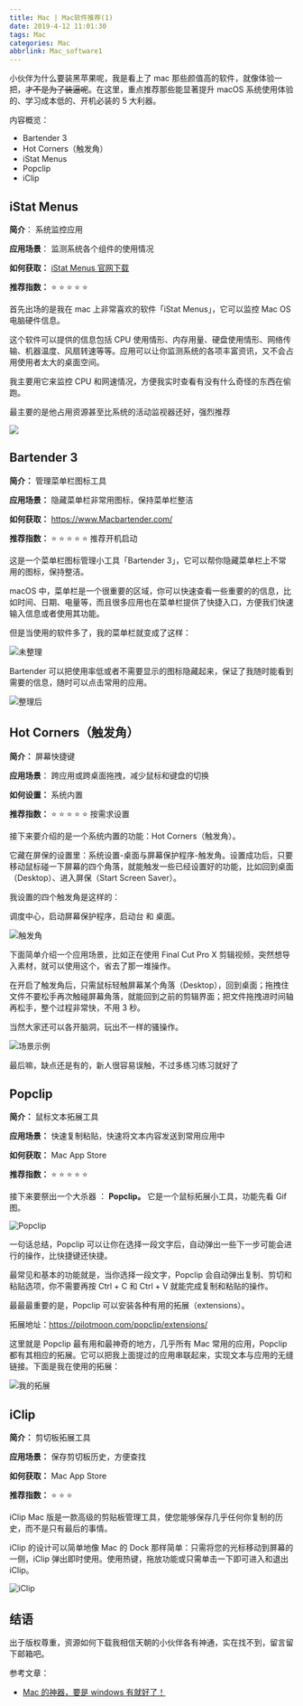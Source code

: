 ```yaml
---
title: Mac | Mac软件推荐(1)
date: 2019-4-12 11:01:30
tags: Mac
categories: Mac
abbrlink: Mac_software1
---
```


小伙伴为什么要装黑苹果呢，我是看上了 mac 那些颜值高的软件，就像体验一把，~~才不是为了装逼呢~~。在这里，重点推荐那些能显著提升 macOS 系统使用体验的、学习成本低的、开机必装的 5 大利器。

内容概览：

- Bartender 3
- Hot Corners（触发角）
- iStat Menus
- Popclip
- iClip

<!-- more -->

## iStat Menus

**简介**： 系统监控应用

**应用场景**： 监测系统各个组件的使用情况

**如何获取：** [iStat Menus 官网下载](https://bjango.com/mac/istatmenus/)

**推荐指数：** ⭐️ ⭐️ ⭐️ ⭐️ ⭐️

首先出场的是我在 mac 上非常喜欢的软件「iStat Menus」，它可以监控 Mac OS 电脑硬件信息。

这个软件可以提供的信息包括 CPU 使用情形、内存用量、硬盘使用情形、网络传输、机器温度、风扇转速等等。应用可以让你监测系统的各项丰富资讯，又不会占用使用者太大的桌面空间。

我主要用它来监控 CPU 和网速情况，方便我实时查看有没有什么奇怪的东西在偷跑。

最主要的是他占用资源甚至比系统的活动监视器还好，强烈推荐

![](https://files.zuiyu1818.cn/img/istat.gif)

## Bartender 3

**简介：** 管理菜单栏图标工具

**应用场景：** 隐藏菜单栏非常用图标，保持菜单栏整洁

**如何获取：** https://www.Macbartender.com/

**推荐指数：** ⭐️ ⭐️ ⭐️ ⭐️ ⭐️ 推荐开机启动

这是一个菜单栏图标管理小工具「Bartender 3」，它可以帮你隐藏菜单栏上不常用的图标，保持整洁。

macOS 中，菜单栏是一个很重要的区域，你可以快速查看一些重要的的信息，比如时间、日期、电量等，而且很多应用也在菜单栏提供了快捷入口，方便我们快速输入信息或者使用其功能。

但是当使用的软件多了，我的菜单栏就变成了这样：

![未整理](https://files.zuiyu1818.cn/img/bar1.png)

Bartender 可以把使用率低或者不需要显示的图标隐藏起来，保证了我随时能看到需要的信息，随时可以点击常用的应用。

![整理后](https://files.zuiyu1818.cn/img/bar2.png)

## Hot Corners（触发角）

**简介：** 屏幕快捷键

**应用场景**： 跨应用或跨桌面拖拽，减少鼠标和键盘的切换

**如何设置：** 系统内置

**推荐指数：** ⭐️ ⭐️ ⭐️ ⭐️ ⭐️ 按需求设置

接下来要介绍的是一个系统内置的功能：Hot Corners（触发角）。

它藏在屏保的设置里：系统设置-桌面与屏幕保护程序-触发角。设置成功后，只要移动鼠标碰一下屏幕的四个角落，就能触发一些已经设置好的功能，比如回到桌面（Desktop）、进入屏保（Start Screen Saver）。

我设置的四个触发角是这样的：

调度中心，启动屏幕保护程序，启动台 和 桌面。

![触发角](https://files.zuiyu1818.cn/img/HotCorners.png)

下面简单介绍一个应用场景，比如正在使用 Final Cut Pro X 剪辑视频，突然想导入素材，就可以使用这个，省去了那一堆操作。

在开启了触发角后，只需鼠标轻触屏幕某个角落（Desktop），回到桌面；拖拽住文件不要松手再次触碰屏幕角落，就能回到之前的剪辑界面；把文件拖拽进时间轴再松手，整个过程非常快，不用 3 秒。

当然大家还可以各开脑洞，玩出不一样的骚操作。

![场景示例](https://files.zuiyu1818.cn/img/HotCorners.gif)

最后嘛，缺点还是有的，新人很容易误触，不过多练习练习就好了

## Popclip

**简介：** 鼠标文本拓展工具

**应用场景：** 快速复制粘贴，快速将文本内容发送到常用应用中

**如何获取：** Mac App Store

**推荐指数：** ⭐️ ⭐️ ⭐️ ⭐️ ⭐️

接下来要祭出一个大杀器 ： **Popclip。** 它是一个鼠标拓展小工具，功能先看 Gif 图。

![Popclip](https://files.zuiyu1818.cn/img/Popclip.gif)

一句话总结，Popclip 可以让你在选择一段文字后，自动弹出一些下一步可能会进行的操作，比快捷键还快捷。

最常见和基本的功能就是，当你选择一段文字，Popclip 会自动弹出复制、剪切和粘贴选项，你不需要再按 Ctrl + C 和 Ctrl + V 就能完成复制和粘贴的操作。

最最最重要的是，Popclip 可以安装各种有用的拓展（extensions）。

拓展地址：https://pilotmoon.com/popclip/extensions/

这里就是 Popclip 最有用和最神奇的地方，几乎所有 Mac 常用的应用，Popclip 都有其相应的拓展。它可以把我上面提过的应用串联起来，实现文本与应用的无缝链接。下面是我在使用的拓展：

![我的拓展](https://files.zuiyu1818.cn/img/PopclipS.png)

## iClip

**简介：** 剪切板拓展工具

**应用场景：** 保存剪切板历史，方便查找

**如何获取：** Mac App Store

**推荐指数：** ⭐️ ⭐️ ⭐️

iClip Mac 版是一款高级的剪贴板管理工具，使您能够保存几乎任何你复制的历史，而不是只有最后的事情。

iClip 的设计可以简单地像 Mac 的 Dock 那样简单：只需将您的光标移动到屏幕的一侧，iClip 弹出即时使用。使用热键，拖放功能或只需单击一下即可进入和退出 iClip。

![iClip](https://files.zuiyu1818.cn/img/ICIPi.gif)

## 结语

出于版权尊重，资源如何下载我相信天朝的小伙伴各有神通，实在找不到，留言留下邮箱吧。

参考文章：

- [Mac 的神器，要是 windows 有就好了！](https://mp.weixin.qq.com/s/0X7y-bP55mDjoZVII07eag)
